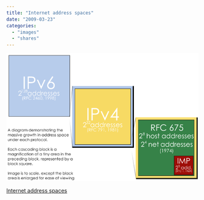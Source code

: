 ```yaml
---
title: "Internet address spaces"
date: "2009-03-23"
categories: 
  - "images"
  - "shares"
---
```


![](images/4wnP83SaFlf2ltdfopUGTEMXo1_1280.png)

[Internet address spaces](http://en.wikipedia.org/wiki/File:Internet_address_spaces.svg)
